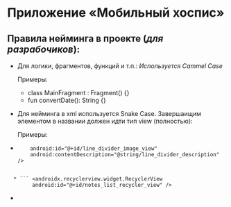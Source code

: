 # Приложение «Мобильный хоспис»
## Правила нейминга в проекте (*для разрабочиков*):
* Для логики, фрагментов, функций и т.п.:
*Используется Cammel Case*

  Примеры:
  * class MainFragment : Fragment() {}
  * fun convertDate(): String {}
* Для нейминга в xml используется Snake Case. Завершаищим элементом в названии должен идти тип view (полностью):
  
  Примеры:
* ``` <ImageView
      android:id="@+id/line_divider_image_view"
      android:contentDescription="@string/line_divider_description" />
```

  * ``` <androidx.recyclerview.widget.RecyclerView
        android:id="@+id/notes_list_recycler_view" />
```
  
  * ```     <string name="date_not_set">Date not set</string>
```
